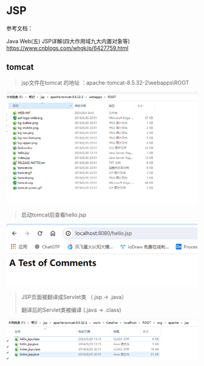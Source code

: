 # JSP

参考文档：

Java Web(五) JSP详解(四大作用域九大内置对象等)  https://www.cnblogs.com/whgk/p/6427759.html



## tomcat

> jsp文件在tomcat 的地址 ：apache-tomcat-8.5.32-2\webapps\ROOT

![image-20240904095722946](README.assets/image-20240904095722946.png)

> 启动tomcat后查看hello.jsp

![image-20240904095811438](README.assets/image-20240904095811438.png)

> JSP页面被翻译成Servlet类 （.jsp  -> .java）
>
> 翻译后的Servlet类被编译 	(.java -> .class)

![image-20240904100241096](README.assets/image-20240904100241096.png)























